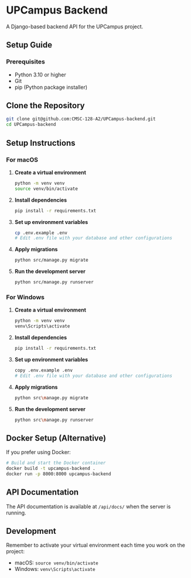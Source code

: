 # UPCampus Backend

A Django-based backend API for the UPCampus project.

## Setup Guide

### Prerequisites
- Python 3.10 or higher
- Git
- pip (Python package installer)

## Clone the Repository

```bash
git clone git@github.com:CMSC-128-A2/UPCampus-backend.git
cd UPCampus-backend
```

## Setup Instructions

### For macOS

1. **Create a virtual environment**
   ```bash
   python -m venv venv
   source venv/bin/activate
   ```

2. **Install dependencies**
   ```bash
   pip install -r requirements.txt
   ```

3. **Set up environment variables**
   ```bash
   cp .env.example .env
   # Edit .env file with your database and other configurations
   ```

4. **Apply migrations**
   ```bash
   python src/manage.py migrate
   ```

5. **Run the development server**
   ```bash
   python src/manage.py runserver
   ```

### For Windows

1. **Create a virtual environment**
   ```bash
   python -m venv venv
   venv\Scripts\activate
   ```

2. **Install dependencies**
   ```bash
   pip install -r requirements.txt
   ```

3. **Set up environment variables**
   ```bash
   copy .env.example .env
   # Edit .env file with your database and other configurations
   ```

4. **Apply migrations**
   ```bash
   python src\manage.py migrate
   ```

5. **Run the development server**
   ```bash
   python src\manage.py runserver
   ```

## Docker Setup (Alternative)

If you prefer using Docker:

```bash
# Build and start the Docker container
docker build -t upcampus-backend .
docker run -p 8000:8000 upcampus-backend
```

## API Documentation

The API documentation is available at `/api/docs/` when the server is running.

## Development

Remember to activate your virtual environment each time you work on the project:

- macOS: `source venv/bin/activate`
- Windows: `venv\Scripts\activate`
